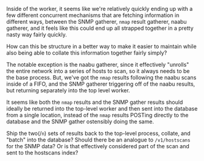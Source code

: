Inside of the worker, it seems like we're relatively quickly ending up with a few different concurrent mechanisms that are fetching information in different ways, between the SNMP gatherer, `nmap` result gatherer, naabu gatherer, and it feels like this could end up all strapped together in a pretty nasty way fairly quickly. 

How can this be structure in a better way to make it easier to maintain while also being able to collate this information together fairly simply? 

The notable exception is the naabu gatherer, since it effectively "unrolls" the entire network into a series of hosts to scan, so it always needs to be the base process. But, we've got the `nmap` results following the naabu scans inside of a FIFO, and the SNMP gatherer triggering off of the naabu results, but returning separately into the top level worker. 

It seems like both the `nmap` results and the SNMP gather results should ideally be returned into the top-level worker and then sent into the database from a single location, instead of the `nmap` results POSTing directly to the database and the SNMP gather ostensibly doing the same. 

Ship the two(/`n`) sets of results back to the top-level process, collate, and "batch" into the database? Should there be an analogue to `/v1/hostscans` for the SNMP data? Or is that effectively considered part of the scan and sent to the hostscans index?
